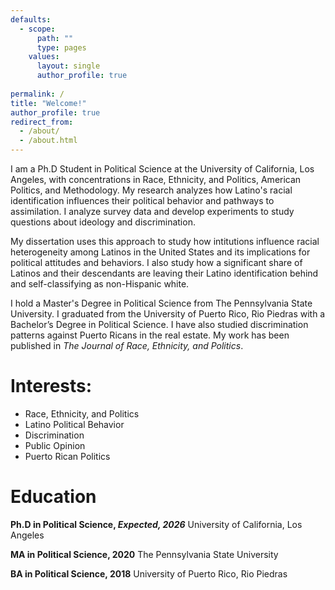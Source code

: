 ```yaml
---
defaults:
  - scope:
      path: ""
      type: pages
    values:
      layout: single
      author_profile: true
    
permalink: /
title: "Welcome!"
author_profile: true
redirect_from: 
  - /about/
  - /about.html
---
```


I am a Ph.D  Student in Political Science at the University of California, Los Angeles, with concentrations in Race, Ethnicity, and Politics, American Politics, and Methodology. My research analyzes how Latino's racial identification influences their political behavior and pathways to assimilation. I analyze survey data and develop experiments to study questions about ideology and discrimination.  

My dissertation uses this approach to study how intitutions influence racial heterogeneity among Latinos in the United States and its implications for political attitudes and behaviors. I also study how a significant share of Latinos and their descendants are leaving their Latino identification behind and self-classifying as non-Hispanic white.  

I hold a Master's Degree in Political Science from The Pennsylvania State University. I graduated from the University of Puerto Rico, Rio Piedras with a Bachelor’s Degree in Political Science. I have also studied discrimination patterns against Puerto Ricans in the real estate. My work has been published in *The Journal of Race, Ethnicity, and Politics*.  

# Interests:
* Race, Ethnicity, and Politics  
* Latino Political Behavior  
* Discrimination   
* Public Opinion  
* Puerto Rican Politics  

# Education  
**Ph.D in Political Science, *Expected, 2026***
University of California, Los Angeles

**MA in Political Science, 2020**
The Pennsylvania State University

**BA in Political Science, 2018**
University of Puerto Rico, Rio Piedras
